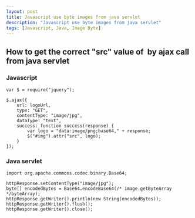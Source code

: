 ```yaml
---
layout: post
title: Javascript use byte images from java servlet
description: "Javascript use byte images from java servlet"
tags: [Javascript, Java, Image Byte]
---
```


## How to get the correct "src" value of <img> by ajax call from java servlet

### Javascript
```
var $ = require("jquery");

$.ajax({
    url: logoUrl,
    type: "GET",
    contentType: "image/jpg",
    dataType: "text",
    success: function success(response) {
        var logo = "data:image/png;base64," + response;
        $("#img").attr("src", logo);
    }
});
```

### Java servlet
```
import org.apache.commons.codec.binary.Base64;

httpResponse.setContentType("image/jpg");
byte[] encodedBytes = Base64.encodeBase64(/* image.getByteArray */byteArray);
httpResponse.getWriter().println(new String(encodedBytes));
httpResponse.getWriter().flush();
httpResponse.getWriter().close();
```
